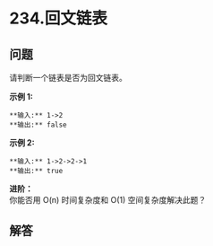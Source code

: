 # 234.回文链表

## 问题

请判断一个链表是否为回文链表。

**示例 1:**

```
**输入:** 1->2
**输出:** false
```

**示例 2:**

```
**输入:** 1->2->2->1
**输出:** true

```

**进阶：**  
你能否用 O(n) 时间复杂度和 O(1) 空间复杂度解决此题？



## 解答

